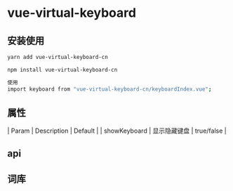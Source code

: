 # vue-virtual-keyboard

## 安装使用
```bash
yarn add vue-virtual-keyboard-cn

npm install vue-virtual-keyboard-cn

使用
import keyboard from "vue-virtual-keyboard-cn/keyboardIndex.vue";
```


## 属性
| Param | Description | Default |
| showKeyboard | 显示隐藏键盘  | true/false |

## api

## 词库


